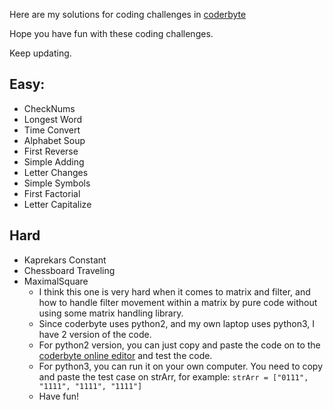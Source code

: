 Here are my solutions for coding challenges in [coderbyte](https://www.coderbyte.com)

Hope you have fun with these coding challenges.

Keep updating.

## Easy:
- CheckNums
- Longest Word 
- Time Convert
- Alphabet Soup
- First Reverse
- Simple Adding
- Letter Changes
- Simple Symbols
- First Factorial
- Letter Capitalize

## Hard
- Kaprekars Constant 
- Chessboard Traveling
- MaximalSquare
  - I think this one is very hard when it comes to matrix and filter, and how to handle filter movement within a matrix by pure code without using some matrix handling library.
  - Since coderbyte uses python2, and my own laptop uses python3, I have 2 version of the code. 
  - For python2 version, you can just copy and paste the code on to the [coderbyte online editor](https://www.coderbyte.com/information/Maximal%20Square) and test the code.
  - For python3, you can run it on your own computer. You need to copy and paste the test case on strArr, for example: `strArr = ["0111", "1111", "1111", "1111"]`
  - Have fun!